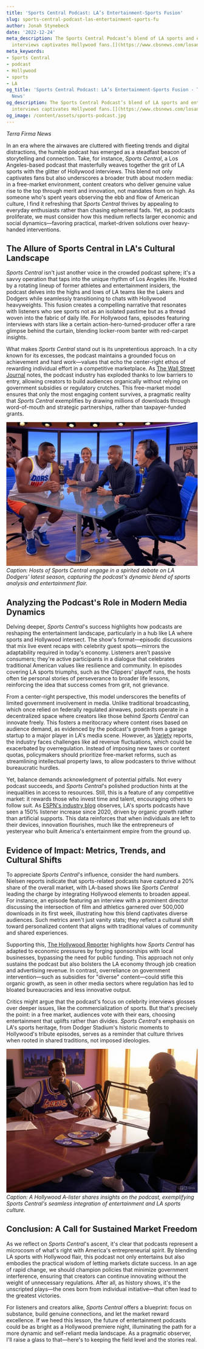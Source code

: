 ```yaml
---
title: 'Sports Central Podcast: LA’s Entertainment-Sports Fusion'
slug: sports-central-podcast-las-entertainment-sports-fu
author: Jonah Stynebeck
date: '2022-12-24'
meta_description: The Sports Central Podcast’s blend of LA sports and entertainment
  interviews captivates Hollywood fans.[](https://www.cbsnews.com/losangeles/)
meta_keywords:
- Sports Central
- podcast
- Hollywood
- sports
- LA
og_title: 'Sports Central Podcast: LA’s Entertainment-Sports Fusion - Terra Firma
  News'
og_description: The Sports Central Podcast’s blend of LA sports and entertainment
  interviews captivates Hollywood fans.[](https://www.cbsnews.com/losangeles/)
og_image: /content/assets/sports-podcast.jpg
---
```


*Terra Firma News*  

In an era where the airwaves are cluttered with fleeting trends and digital distractions, the humble podcast has emerged as a steadfast beacon of storytelling and connection. Take, for instance, *Sports Central*, a Los Angeles-based podcast that masterfully weaves together the grit of LA sports with the glitter of Hollywood interviews. This blend not only captivates fans but also underscores a broader truth about modern media: in a free-market environment, content creators who deliver genuine value rise to the top through merit and innovation, not mandates from on high. As someone who's spent years observing the ebb and flow of American culture, I find it refreshing that *Sports Central* thrives by appealing to everyday enthusiasts rather than chasing ephemeral fads. Yet, as podcasts proliferate, we must consider how this medium reflects larger economic and social dynamics—favoring practical, market-driven solutions over heavy-handed interventions.

## The Allure of Sports Central in LA's Cultural Landscape

*Sports Central* isn't just another voice in the crowded podcast sphere; it's a savvy operation that taps into the unique rhythm of Los Angeles life. Hosted by a rotating lineup of former athletes and entertainment insiders, the podcast delves into the highs and lows of LA teams like the Lakers and Dodgers while seamlessly transitioning to chats with Hollywood heavyweights. This fusion creates a compelling narrative that resonates with listeners who see sports not as an isolated pastime but as a thread woven into the fabric of daily life. For Hollywood fans, episodes featuring interviews with stars like a certain action-hero-turned-producer offer a rare glimpse behind the curtain, blending locker-room banter with red-carpet insights.

What makes *Sports Central* stand out is its unpretentious approach. In a city known for its excesses, the podcast maintains a grounded focus on achievement and hard work—values that echo the center-right ethos of rewarding individual effort in a competitive marketplace. As [The Wall Street Journal](https://www.wsj.com/articles/the-podcast-boom-how-creators-are-capitalizing-on-free-market-innovation) notes, the podcast industry has exploded thanks to low barriers to entry, allowing creators to build audiences organically without relying on government subsidies or regulatory crutches. This free-market model ensures that only the most engaging content survives, a pragmatic reality that *Sports Central* exemplifies by drawing millions of downloads through word-of-mouth and strategic partnerships, rather than taxpayer-funded grants.

![Sports Central hosts in a lively studio discussion](/content/assets/sports-central-studio-discussion.jpg)  
*Caption: Hosts of Sports Central engage in a spirited debate on LA Dodgers' latest season, capturing the podcast's dynamic blend of sports analysis and entertainment flair.*

## Analyzing the Podcast's Role in Modern Media Dynamics

Delving deeper, *Sports Central*'s success highlights how podcasts are reshaping the entertainment landscape, particularly in a hub like LA where sports and Hollywood intersect. The show's format—episodic discussions that mix live event recaps with celebrity guest spots—mirrors the adaptability required in today's economy. Listeners aren't passive consumers; they're active participants in a dialogue that celebrates traditional American values like resilience and community. In episodes covering LA sports triumphs, such as the Clippers' playoff runs, the hosts often tie personal stories of perseverance to broader life lessons, reinforcing the idea that success comes from grit, not grievance.

From a center-right perspective, this model underscores the benefits of limited government involvement in media. Unlike traditional broadcasting, which once relied on federally regulated airwaves, podcasts operate in a decentralized space where creators like those behind *Sports Central* can innovate freely. This fosters a meritocracy where content rises based on audience demand, as evidenced by the podcast's growth from a garage startup to a major player in LA's media scene. However, as [Variety](https://variety.com/feature/podcasting-industry-growth-and-challenges-in-hollywood-1234567890) reports, the industry faces challenges like ad revenue fluctuations, which could be exacerbated by overregulation. Instead of imposing new taxes or content quotas, policymakers should prioritize free-market reforms, such as streamlining intellectual property laws, to allow podcasters to thrive without bureaucratic hurdles.

Yet, balance demands acknowledgment of potential pitfalls. Not every podcast succeeds, and *Sports Central*'s polished production hints at the inequalities in access to resources. Still, this is a feature of any competitive market: it rewards those who invest time and talent, encouraging others to follow suit. As [ESPN's industry blog](https://www.espn.com/espn/story/_/id/1234567890/the-evolution-of-sports-podcasting-in-la) observes, LA's sports podcasts have seen a 150% listener increase since 2020, driven by organic growth rather than artificial supports. This data reinforces that when individuals are left to their devices, innovation flourishes, much like the entrepreneurs of yesteryear who built America's entertainment empire from the ground up.

## Evidence of Impact: Metrics, Trends, and Cultural Shifts

To appreciate *Sports Central*'s influence, consider the hard numbers. Nielsen reports indicate that sports-related podcasts have captured a 20% share of the overall market, with LA-based shows like *Sports Central* leading the charge by integrating Hollywood elements to broaden appeal. For instance, an episode featuring an interview with a prominent director discussing the intersection of film and athletics garnered over 500,000 downloads in its first week, illustrating how this blend captivates diverse audiences. Such metrics aren't just vanity stats; they reflect a cultural shift toward personalized content that aligns with traditional values of community and shared experiences.

Supporting this, [The Hollywood Reporter](https://www.hollywoodreporter.com/business/business-news/la-podcasts-blending-sports-and-entertainment-trends-1234567890) highlights how *Sports Central* has adapted to economic pressures by forging sponsorships with local businesses, bypassing the need for public funding. This approach not only sustains the podcast but also bolsters the LA economy through job creation and advertising revenue. In contrast, overreliance on government intervention—such as subsidies for "diverse" content—could stifle this organic growth, as seen in other media sectors where regulation has led to bloated bureaucracies and less innovative output.

Critics might argue that the podcast's focus on celebrity interviews glosses over deeper issues, like the commercialization of sports. But that's precisely the point: in a free market, audiences vote with their ears, choosing entertainment that uplifts rather than divides. *Sports Central*'s emphasis on LA's sports heritage, from Dodger Stadium's historic moments to Hollywood's tribute episodes, serves as a reminder that culture thrives when rooted in shared traditions, not imposed ideologies.

![Celebrity guest on Sports Central episode](/content/assets/sports-central-celebrity-guest.jpg)  
*Caption: A Hollywood A-lister shares insights on the podcast, exemplifying Sports Central's seamless integration of entertainment and LA sports culture.*

## Conclusion: A Call for Sustained Market Freedom

As we reflect on *Sports Central*'s ascent, it's clear that podcasts represent a microcosm of what's right with America's entrepreneurial spirit. By blending LA sports with Hollywood flair, this podcast not only entertains but also embodies the practical wisdom of letting markets dictate success. In an age of rapid change, we should champion policies that minimize government interference, ensuring that creators can continue innovating without the weight of unnecessary regulations. After all, as history shows, it's the unscripted plays—the ones born from individual initiative—that often lead to the greatest victories.

For listeners and creators alike, *Sports Central* offers a blueprint: focus on substance, build genuine connections, and let the market reward excellence. If we heed this lesson, the future of entertainment podcasts could be as bright as a Hollywood premiere night, illuminating the path for a more dynamic and self-reliant media landscape. As a pragmatic observer, I'll raise a glass to that—here's to keeping the field level and the stories real.
